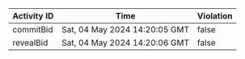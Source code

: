 | Activity ID | Time | Violation |
| --- | --- | --- |
| commitBid | Sat, 04 May 2024 14:20:05 GMT | false |
| revealBid | Sat, 04 May 2024 14:20:06 GMT | false |